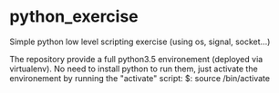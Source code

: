# python_exercise
Simple python low level scripting exercise (using os, signal, socket...)

The repository provide a full python3.5 environement (deployed via virtualenv). No need to install python to run them, just activate the environement by running the "activate" script:
    $: source /bin/activate

